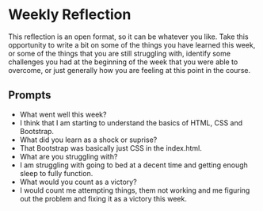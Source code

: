 # Weekly Reflection
This reflection is an open format, so it can be whatever you like. Take this opportunity to write a bit on some of the things you have learned this week, or some of the things that you are still struggling with, identify some challenges you had at the beginning of the week that you were able to overcome, or just generally how you are feeling at this point in the course.

## Prompts
- What went well this week?
 - I think that I am starting to understand the basics of HTML, CSS and Bootstrap.
- What did you learn as a shock or suprise?
 - That Bootstrap was basically just CSS in the index.html.
- What are you struggling with?
 - I am struggling with going to bed at a decent time and getting enough sleep to fully function.
- What would you count as a victory?
 - I would count me attempting things, them not working and me figuring out the problem and fixing it as a victory this week.